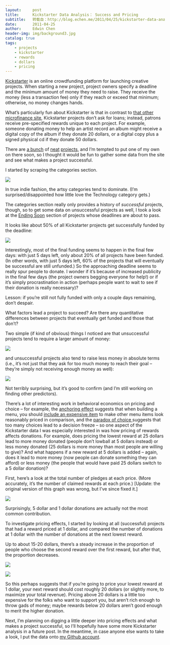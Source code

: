 ```yaml
---
layout:     post
title:      Kickstarter Data Analysis： Success and Pricing
subtitle:   转载自：http://blog.echen.me/2011/04/25/kickstarter-data-analysis-success-and-pricing/
date:       2011-04-25
author:     Edwin Chen
header-img: img/background3.jpg
catalog: true
tags:
    - projects
    - kickstarter
    - rewards
    - dollars
    - pricing
---
```


[Kickstarter](http://www.kickstarter.com/) is an online crowdfunding platform for launching creative projects. When starting a new project, project owners specify a deadline and the minimum amount of money they need to raise. They receive the money (less a transaction fee) only if they reach or exceed that minimum; otherwise, no money changes hands.

What’s particularly fun about Kickstarter is that in contrast to [that other microfinance site](http://www.kiva.org/), Kickstarter projects don’t ask for loans; instead, patrons receive pre-specified rewards unique to each project. For example, someone donating money to help an artist record an album might receive a digital copy of the album if they donate 20 dollars, or a digital copy plus a signed physical cd if they donate 50 dollars.

There are [a bunch](http://www.kickstarter.com/discover/hall-of-fame?ref=sidebar) of [neat](http://www.kickstarter.com/projects/1104350651/tiktok-lunatik-multi-touch-watch-kits) [projects](http://www.kickstarter.com/projects/2024077040/neil-gaimans-the-price), and I’m tempted to put one of my own on there soon, so I thought it would be fun to gather some data from the site and see what makes a project successful.

I started by scraping the categories section.

[![](http://dl.dropbox.com/u/10506/blog/kickstarter/successful-projects-by-category.png)
](http://dl.dropbox.com/u/10506/blog/kickstarter/successful-projects-by-category.png)

In true indie fashion, the artsy categories tend to dominate. (I’m surprised/disappointed how little love the Technology category gets.)

The categories section really only provides a history of *successful* projects, though, so to get some data on unsuccessful projects as well, I took a look at the [Ending Soon](http://www.kickstarter.com/discover/ending-soon?ref=sidebar) section of projects whose deadlines are about to pass.

It looks like about 50% of all Kickstarter projects get successfully funded by the deadline:

[![](http://dl.dropbox.com/u/10506/blog/kickstarter/ending-soon-success.png)
](http://dl.dropbox.com/u/10506/blog/kickstarter/ending-soon-success.png)

Interestingly, most of the final funding seems to happen in the final few days: with just 5 days left, only about 20% of all projects have been funded. (In other words, with just 5 days left, 60% of the projects that will eventually be successful are still unfunded.) So the approaching deadline seems to really spur people to donate. I wonder if it’s because of increased publicity in the final few days (the project owners begging everyone for help!) or if it’s simply procrastination in action (perhaps people want to wait to see if their donation is really necessary)?

Lesson: if you’re still not fully funded with only a couple days remaining, don’t despair.

What factors lead a project to succeed? Are there any quantitative differences between projects that eventually get funded and those that don’t?

Two simple (if kind of obvious) things I noticed are that unsuccessful projects tend to require a larger amount of money:

[![](http://dl.dropbox.com/u/10506/blog/kickstarter/successful-vs-unsuccessful-goal.png)
](http://dl.dropbox.com/u/10506/blog/kickstarter/successful-vs-unsuccessful-goal.png)

and unsuccessful projects also tend to raise less money in absolute terms (i.e., it’s not just that they ask for too much money to reach their goal – they’re simply not receiving enough money as well):

[![](http://dl.dropbox.com/u/10506/blog/kickstarter/successful-vs-unsuccessful-amount-pledged.png)
](http://dl.dropbox.com/u/10506/blog/kickstarter/successful-vs-unsuccessful-amount-pledged.png)

Not terribly surprising, but it’s good to confirm (and I’m still working on finding other predictors).

There’s a lot of interesting work in behavioral economics on pricing and choice – for example, the [anchoring effect](http://youarenotsosmart.com/2010/07/27/anchoring-effect) suggests that when building a menu, you should [include an expensive item](http://www.neurosciencemarketing.com/blog/articles/neuro-menus-and-restaurant-psychology.htm) to make other menu items look reasonably priced in comparison, and the [paradox of choice ](http://en.wikipedia.org/wiki/The_Paradox_of_Choice:_Why_More_Is_Less) suggests that too many choices lead to a decision freeze – so one aspect of the Kickstarter data I was especially interested in was how pricing of rewards affects donations. For example, does pricing the lowest reward at 25 dollars lead to more money donated (people don’t lowball at 5 dollars instead) or less money donated (25 dollars is more money than most people are willing to give)? And what happens if a new reward at 5 dollars is added – again, does it lead to more money (now people can donate something they can afford) or less money (the people that would have paid 25 dollars switch to a 5 dollar donation)?

First, here’s a look at the total number of pledges at each price. (More accurately, it’s the number of claimed rewards at each price.) [Update: the original version of this graph was wrong, but I’ve since fixed it.]

[![](http://dl.dropbox.com/u/10506/blog/kickstarter/pledge%20amounts.png)
](http://dl.dropbox.com/u/10506/blog/kickstarter/pledge%20amounts.png)

Surprisingly, 5 dollar and 1 dollar donations are actually not the most common contribution.

To investigate pricing effects, I started by looking at all (successful) projects that had a reward priced at 1 dollar, and compared the number of donations at 1 dollar with the number of donations at the next lowest reward.

Up to about 15-20 dollars, there’s a steady increase in the proportion of people who choose the second reward over the first reward, but after that, the proportion decreases.

[![](http://dl.dropbox.com/u/10506/blog/kickstarter/anchoring.png)
](http://dl.dropbox.com/u/10506/blog/kickstarter/anchoring.png)

[![](http://dl.dropbox.com/u/10506/blog/kickstarter/anchoring-abline-b.png)
](http://dl.dropbox.com/u/10506/blog/kickstarter/anchoring-abline-b.png)

So this perhaps suggests that if you’re going to price your lowest reward at 1 dollar, your next reward should cost roughly 20 dollars (or slightly more, to maximize your total revenue). Pricing above 20 dollars is a little too expensive for the folks who want to support you, but aren’t rich enough to throw gads of money; maybe rewards below 20 dollars aren’t good enough to merit the higher donation.

Next, I’m planning on digging a little deeper into pricing effects and what makes a project successful, so I’ll hopefully have some more Kickstarter analysis in a future post. In the meantime, in case anyone else wants to take a look, I put the data onto [my Github account](https://github.com/echen/kickstarter-data-analysis).
